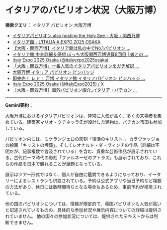 # イタリアのパビリオン状況（大阪万博）

**検索クエリ：** イタリア パビリオン 大阪万博

- [イタリアパビリオン also hosting the Holy See - 大阪・関西万博](https://www.expo2025.or.jp/official-participant/italy/)
- [イタリア館 - L'ITALIA A EXPO 2025 OSAKA](https://www.italyexpo2025osaka.it/ja/itariaguan)
- [【大阪・関西万博】イタリア館は私の中でNo.1パビリオン ...](https://yukonosuke.com/entry/osaka_banpaku_italy)
- [イタリア館 中身詳細＆感想 ぼっち大阪関西万博通算8回目 | 娘との ...](https://ameblo.jp/wakochi0316/entry-12905719318.html)
- [Italy Expo 2025 Osaka (@italyexpo2025osaka)](https://www.instagram.com/italyexpo2025osaka/?hl=ja)
- [「大阪・関西万博」一番人気のイタリアパビリオンをガチ解説 ...](https://lovewalker.jp/elem/000/004/268/4268276/)
- [大阪万博 イタリア パビリオン ピンバッジ](https://www.itamasrl.it/?_g=1694983)
- [即完売！ レア！ 万博 イタリア館 イタリアパビリオン ピンバッジ ...](https://venizum.com/28410201372.htm)
- [Italy Expo 2025 Osaka (@ItalyExpo2025) / X](https://x.com/italyexpo2025)
- [［大阪・関西万博］海外パビリオン紹介_イタリア・バチカン ...](https://mag.tecture.jp/culture/20250604-128331/)


---

**Gemini要約：**

大阪万博におけるイタリアパビリオンは、非常に人気が高く、多くの来場者を集めている。建築家マリオ・クチネッラ氏が設計した建物は、バチカン市国も参加している。

パビリオン内には、ミケランジェロの彫刻「復活のキリスト」、カラヴァッジョの絵画「キリストの埋葬」、そしてレオナルド・ダ・ヴィンチの作品（詳細は不明だが、記事複数で言及されている）を含む、貴重な芸術作品が展示されている。古代ローマ時代の彫刻「ファルネーゼのアトラス」も展示されており、これらの作品を日本で観れることが話題となっている。

展示はツアー形式ではなく、個人が自由に鑑賞できるようになっており、イータリーによるレストランも併設されている。予約は公式アプリや当日予約など複数の方法があり、休日には数時間待ちとなる場合もあるため、事前予約が推奨されている。


他の国のパビリオンについては、情報が限定的で、英国パビリオンも人気が高いと記述されているものの、具体的な参加状況や展示内容についての詳細は提供されていません。  他の国々の参加状況については、提供されたテキストからは判断できません。

